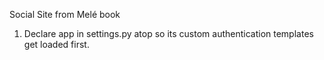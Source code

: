 Social Site from Melé book

1. Declare app in settings.py atop so its custom authentication templates get loaded first.
